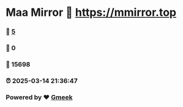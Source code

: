 # Maa Mirror :link: https://mmirror.top 
### :page_facing_up: [5](https://mmirror.top/tag.html) 
### :speech_balloon: 0 
### :hibiscus: 15698 
### :alarm_clock: 2025-03-14 21:36:47 
### Powered by :heart: [Gmeek](https://github.com/Meekdai/Gmeek)
